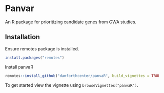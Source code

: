 # Panvar

An R package for prioritizing candidate genes from GWA studies. 


## Installation 

Ensure remotes package is installed. 
``` r
install.packages("remotes")
```

Install panvaR
``` r
remotes::install_github("danforthcenter/panvaR", build_vignettes = TRUE)
```

To get started view the vignette using `browseVignettes("panvaR")`. 
